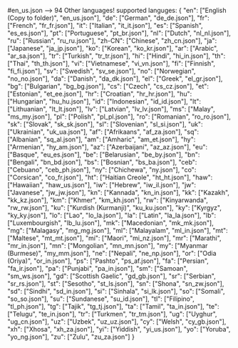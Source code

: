 #en_us.json --> 94 Other languages!
supported languges:
{
    "en": ["English (Copy to folder)", "en_us.json"],
    "de": ["German", "de_de.json"],
    "fr": ["French", "fr_fr.json"],
    "it": ["Italian", "it_it.json"],
    "es": ["Spanish", "es_es.json"],
    "pt": ["Portuguese", "pt_br.json"],
    "nl": ["Dutch", "nl_nl.json"],
    "ru": ["Russian", "ru_ru.json"],
    "zh-CN": ["Chinese", "zh_cn.json"],
    "ja": ["Japanese", "ja_jp.json"],
    "ko": ["Korean", "ko_kr.json"],
    "ar": ["Arabic", "ar_sa.json"],
    "tr": ["Turkish", "tr_tr.json"],
    "hi": ["Hindi", "hi_in.json"],
    "th": ["Thai", "th_th.json"],
    "vi": ["Vietnamese", "vi_vn.json"],
    "fi": ["Finnish", "fi_fi.json"],
    "sv": ["Swedish", "sv_se.json"],
    "no": ["Norwegian", "no_no.json"],
    "da": ["Danish", "da_dk.json"],
    "el": ["Greek", "el_gr.json"],
    "bg": ["Bulgarian", "bg_bg.json"],
    "cs": ["Czech", "cs_cz.json"],
    "et": ["Estonian", "et_ee.json"],
    "hr": ["Croatian", "hr_hr.json"],
    "hu": ["Hungarian", "hu_hu.json"],
    "id": ["Indonesian", "id_id.json"],
    "lt": ["Lithuanian", "lt_lt.json"],
    "lv": ["Latvian", "lv_lv.json"],
    "ms": ["Malay", "ms_my.json"],
    "pl": ["Polish", "pl_pl.json"],
    "ro": ["Romanian", "ro_ro.json"],
    "sk": ["Slovak", "sk_sk.json"],
    "sl": ["Slovenian", "sl_si.json"],
    "uk": ["Ukrainian", "uk_ua.json"],
    "af": ["Afrikaans", "af_za.json"],
    "sq": ["Albanian", "sq_al.json"],
    "am": ["Amharic", "am_et.json"],
    "hy": ["Armenian", "hy_am.json"],
    "az": ["Azerbaijani", "az_az.json"],
    "eu": ["Basque", "eu_es.json"],
    "be": ["Belarusian", "be_by.json"],
    "bn": ["Bengali", "bn_bd.json"],
    "bs": ["Bosnian", "bs_ba.json"],
    "ceb": ["Cebuano", "ceb_ph.json"],
    "ny": ["Chichewa", "ny.json"],
    "co": ["Corsican", "co_fr.json"],
    "ht": ["Haitian Creole", "ht_ht.json"],
    "haw": ["Hawaiian", "haw_us.json"],
    "iw": ["Hebrew", "iw_il.json"],
    "jw": ["Javanese", "jw_jw.json"],
    "kn": ["Kannada", "kn_in.json"],
    "kk": ["Kazakh", "kk_kz.json"],
    "km": ["Khmer", "km_kh.json"],
    "rw": ["Kinyarwanda", "rw_rw.json"],
    "ku": ["Kurdish (Kurmanji)", "ku_ku.json"],
    "ky": ["Kyrgyz", "ky_ky.json"],
    "lo": ["Lao", "lo_la.json"],
    "la": ["Latin", "la_la.json"],
    "lb": ["Luxembourgish", "lb_lu.json"],
    "mk": ["Macedonian", "mk_mk.json"],
    "mg": ["Malagasy", "mg_mg.json"],
    "ml": ["Malayalam", "ml_in.json"],
    "mt": ["Maltese", "mt_mt.json"],
    "mi": ["Maori", "mi_nz.json"],
    "mr": ["Marathi", "mr_in.json"],
    "mn": ["Mongolian", "mn_mn.json"],
    "my": ["Myanmar (Burmese)", "my_mm.json"],
    "ne": ["Nepali", "ne_np.json"],
    "or": ["Odia (Oriya)", "or_in.json"],
    "ps": ["Pashto", "ps_af.json"],
    "fa": ["Persian", "fa_ir.json"],
    "pa": ["Punjabi", "pa_in.json"],
    "sm": ["Samoan", "sm_ws.json"],
    "gd": ["Scottish Gaelic", "gd_gb.json"],
    "sr": ["Serbian", "sr_rs.json"],
    "st": ["Sesotho", "st_ls.json"],
    "sn": ["Shona", "sn_zw.json"],
    "sd": ["Sindhi", "sd_in.json"],
    "si": ["Sinhala", "si_lk.json"],
    "so": ["Somali", "so_so.json"],
    "su": ["Sundanese", "su_id.json"],
    "tl": ["Filipino", "tl_ph.json"],
    "tg": ["Tajik", "tg_tj.json"],
    "ta": ["Tamil", "ta_in.json"],
    "te": ["Telugu", "te_in.json"],
    "tr": ["Turkmen", "tr_tm.json"],
    "ug": ["Uyghur", "ug_cn.json"],
    "uz": ["Uzbek", "uz_uz.json"],
    "cy": ["Welsh", "cy_gb.json"],
    "xh": ["Xhosa", "xh_za.json"],
    "yi": ["Yiddish", "yi_us.json"],
    "yo": ["Yoruba", "yo_ng.json"],
    "zu": ["Zulu", "zu_za.json"]
}
